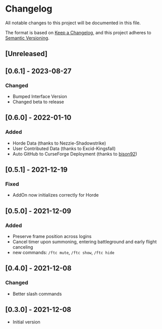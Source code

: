 # Changelog
All notable changes to this project will be documented in this file.

The format is based on [Keep a Changelog](https://keepachangelog.com/en/1.0.0/),
and this project adheres to [Semantic Versioning](https://semver.org/spec/v2.0.0.html).

## [Unreleased]

## [0.6.1] - 2023-08-27
### Changed
- Bumped Interface Version
- Changed beta to release

## [0.6.0] - 2022-01-10
### Added
- Horde Data (thanks to Nezzie-Shadowstrike)
- User Contributed Data (thanks to Excid-Kingsfall)
- Auto GitHub to CurseForge Deployment (thanks to [bison92](https://github.com/bison92))

## [0.5.1] - 2021-12-19
### Fixed
- AddOn now initializes correctly for Horde

## [0.5.0] - 2021-12-09
### Added
- Preserve frame position across logins
- Cancel timer upon summoning, entering battleground and early flight canceling
- new commands: `/ftc mute`, `/ftc show`, `/ftc hide`

## [0.4.0] - 2021-12-08
### Changed
- Better slash commands

## [0.3.0] - 2021-12-08
- Initial version